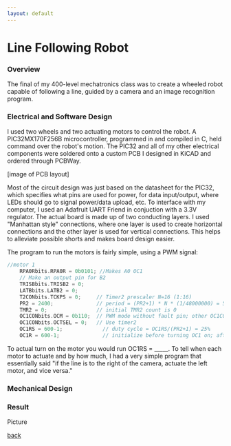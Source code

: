 ```yaml
---
layout: default
---
```


# Line Following Robot

### Overview

The final of my 400-level mechatronics class was to create a wheeled robot capable of following a line, guided by a camera and an image recognition program.

### Electrical and Software Design

I used two wheels and two actuating motors to control the robot. A PIC32MX170F256B microcontroller, programmed in and compiled in C, held command over the robot's motion. The PIC32 and all of my other electrical components were soldered onto a custom PCB I designed in KiCAD and ordered through PCBWay.

[image of PCB layout]

Most of the circuit design was just based on the datasheet for the PIC32, which specifies what pins are used for power, for data input/output, where LEDs should go to signal power/data upload, etc. To interface with my computer, I used an Adafruit UART Friend in conjuction with a 3.3V regulator. The actual board is made up of two conducting layers. I used "Manhattan style" connections, where one layer is used to create horizontal connections and the other layer is used for vertical connections. This helps to alleviate possible shorts and makes board design easier.

The program to run the motors is fairly simple, using a PWM signal:

```C
//motor 1
    RPA0Rbits.RPA0R = 0b0101; //Makes A0 OC1
    // Make an output pin for B2
    TRISBbits.TRISB2 = 0;
    LATBbits.LATB2 = 0;
    T2CONbits.TCKPS = 0;     // Timer2 prescaler N=16 (1:16)
    PR2 = 2400;              // period = (PR2+1) * N * (1/48000000) = 50Hz, has to be less than 65000
    TMR2 = 0;                // initial TMR2 count is 0
    OC1CONbits.OCM = 0b110;  // PWM mode without fault pin; other OC1CON bits are defaults
    OC1CONbits.OCTSEL = 0;   // Use timer2
    OC1RS = 600-1;             // duty cycle = OC1RS/(PR2+1) = 25%
    OC1R = 600-1;              // initialize before turning OC1 on; afterward it is read-only
```

To actual turn on the motor you would run OC1RS = _____. To tell when each motor to actuate and by how much, I had a very simple program that essentially said "if the line is to the right of the camera, actuate the left motor, and vice versa."



### Mechanical Design

### Result

Picture

[back](./)
